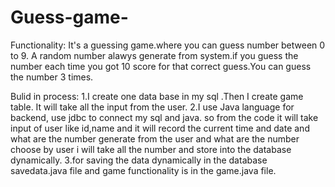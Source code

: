 # Guess-game-
Functionality:
It's a guessing game.where you can guess  number between 0 to 9. A random number alawys generate from system.if you guess the number each time you got 10 score for that correct guess.You can guess the number 3 times. 

Bulid in process: 
1.I create one data base in my sql .Then I create game table. It will take all the input from the user.
2.I use Java language for backend, use jdbc to connect my sql and java. so from the code it will take input of user like id,name and it will record the current time and date and what are the number generate from the user and what are the number choose by user i will take all the  number and store into the database dynamically. 
3.for saving the data dynamically in the database savedata.java file and game functionality is in the game.java file. 
